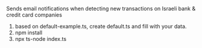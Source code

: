Sends email notifications when detecting new transactions on Israeli bank & credit card companies

1. based on default-example.ts, create default.ts and fill with your data.
2. npm install
3. npx ts-node index.ts

